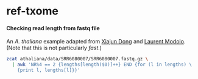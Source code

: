 # ref-txome

#### Checking read length from fastq file
An _A. thaliana_ example adapted from [Xiajun Dong](http://onetipperday.sterding.com/2012/05/simple-way-to-get-reads-length.html) and [Laurent Modolo](https://gist.github.com/l-modolo/7246864). (Note that this is not particularly _fast_.)
```sh
zcat athaliana/data/SRR6080007/SRR6080007.fastq.gz \
  | awk 'NR%4 == 2 {lengths[length($0)]++} END {for (l in lengths) \
    {print l, lengths[l]}}'
```
